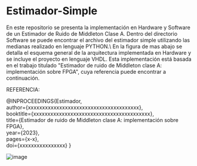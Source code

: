 # Estimador-Simple
En este repositorio se presenta la implementación en Hardware y Software de un Estimador de Ruido de Middleton Clase A. Dentro del directorio Software se puede encontrar el archivo del estimador simple utilizando las medianas realizado en lenguaje PYTHON.\\
En la figura de mas abajo se detalla el esquema general de la arquitectura implementada en Hardware y se incluye el proyecto en lenguaje VHDL.
Esta implementación está basada en el trabajo titulado "Estimador de ruido de Middleton clase A: implementación sobre FPGA", cuya referencia puede encontrar a continuación.

REFERENCIA:

@INPROCEEDINGS{Estimador,  
	author={xxxxxxxxxxxxxxxxxxxxxxxxxxxxxxxxxxxxxxx},  
	booktitle={xxxxxxxxxxxxxxxxxxxxxxxxxxxxxxxxxxxxxxxxx},   
	title={Estimador de ruido de Middleton clase A: implementación sobre FPGA},   
	year={2023},  
	pages={x-x},  
	doi={xxxxxxxxxxxxxxxx}
	}


![image](https://user-images.githubusercontent.com/109878824/235536513-39cfd50b-09ee-46eb-bfc8-d66e7dd78b64.png)



